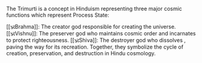 
The Trimurti is a concept in Hinduism representing three major cosmic functions which represent Process State:

[[🕉️Brahma]]: The creator god responsible for creating the universe.
[[🕉️Vishnu]]: The preserver god who maintains cosmic order and incarnates to protect righteousness.
[[🕉️Shiva]]: The destroyer god who dissolves , paving the way for its recreation.
Together, they symbolize the cycle of creation, preservation, and destruction in Hindu cosmology.